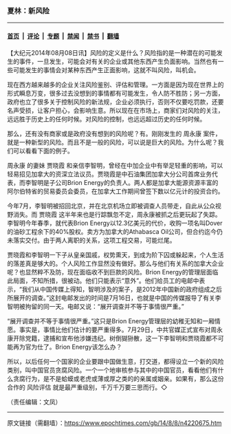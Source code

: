 ### 夏林：新风险

---

#### [首页](../../../..?n4220675) &nbsp;|&nbsp; [评论](../../../../../epoch-comment?n4220675) &nbsp;|&nbsp; [专题](../../../../../epoch-special?n4220675) &nbsp;|&nbsp; [禁闻](../../../../../epoch-news?n4220675) &nbsp;|&nbsp; [禁书](../../../../../books?n4220675) &nbsp;|&nbsp; [翻墙](https://github.com/gfw-breaker/nogfw/blob/master/README.md?n4220675)


<div class="post_content" id="artbody" itemprop="articleBody">
 <!-- article content begin -->
 <p>
  【大纪元2014年08月08日讯】风险的定义是什么？风险指的是一种潜在的可能发生的事件，一旦发生，可能会对有关的企业或其他东西产生负面影响。当然也有一些可能发生的事情会对某种东西产生正面影响，这就不叫风险，叫机会。
 </p>
 <p>
  现在西方越来越多的企业关注风险鉴别、评估和管理。一方面是因为现在世界上的形式瞬息万变，很多过去没想到的事情都有可能发生，令人防不胜防；另一方面，政府也立了很多关于控制风险的新法规，企业必须执行，否则不仅要吃罚款，还要名声受损，让客户担心，会影响生意。所以现在在市场上，商家们对风险的关注，远远胜于历史上的任何时候。对风险的控制，也远远超过历史的任何时候。
 </p>
 <p>
  那么，还有没有商家或是政府没有想到的风险呢？有。刚刚发生的
  <ok href="https://www.epochtimes.com/gb/tag/%E5%91%A8%E6%B0%B8%E5%BA%B7.html">
   周永康
  </ok>
  案件，就是一种新型的风险。而且不是一般的风险，可以说是巨大的风险。为什么呢？我们可以看看下面的例子。
 </p>
 <p>
  <ok href="https://www.epochtimes.com/gb/tag/%E5%91%A8%E6%B0%B8%E5%BA%B7.html">
   周永康
  </ok>
  的妻妹
  <ok href="https://www.epochtimes.com/gb/tag/%E8%B4%BE%E6%99%93%E9%9C%9E.html">
   贾晓霞
  </ok>
  和亲信李智明，曾经在中加企业中有举足轻重的影响，可以轻易招见加拿大的资深立法议员。贾晓霞是中石油集团加拿大分公司首席业务代表，而李智明是子公司Brion Energy的负责人。两人都是加拿大能源资源丰富的阿尔伯特省的贸易委员会委员，在加拿大工作期间曾签下数以亿元计的投资合约。
 </p>
 <p>
  今年7月，李智明被招回北京，并在北京机场立即被调查人员带走，自此从公众视野消失。而
  <ok href="https://www.epochtimes.com/gb/tag/%E8%B4%BE%E6%99%93%E9%9C%9E.html">
   贾晓霞
  </ok>
  这半年来也是行踪飘忽不定，周永康被抓之后更玩起了失踪。李智明今年春季，就代表Brion Energy以12.3亿美元的代价，收购一项名叫Dover的油砂工程余下的40%股权。卖方为加拿大的Athabasca Oil公司，但合约迄今仍未落实交付。由于两人离职的关系，这项工程交易，可能烂尾。
 </p>
 <p>
  贾晓霞和李智明一下子从皇亲国戚，权势熏天，到成为阶下囚或躲起来，个人生活的落差真是够大的。个人风险工作显然没有做好。那么与他们有关系的加拿大企业呢？也显然粹不及防，现在面临收不到巨款的风险。Brion Energy的管理层面临此局面，不知所措，很被动。他们只能表示“意外”。他们给员工的电邮中表示，“我们从中国传媒上得知，智明涉及的案子，是2012年中国新的政府组成之后所展开的调查。”这封电邮发出的时间是7月16日，也就是中国的传媒报导了有关李智明被拘留的同一天。电邮又说：“展开调查并不等于事情很严重。”
 </p>
 <p>
  “展开调查并不等于事情很严重。”这只是Brion Energy管理层的幼稚无知和一厢情愿。事实是，事情比他们估计的要严重得多。7月29日，中共官媒正式宣布对周永康开除党籍，逮捕和宣布他涉嫌违纪。树倒猢狲散，这一下李智明和贾晓霞都不可能再为官为仕了。Brion Energy该怎么办？
 </p>
 <p>
  所以，以后任何一个国家的企业要跟中国做生意，打交道，都得设立一个新的风险类别，叫中国官员贪腐风险。一个一个地审核参与其中的中国官员，看看他们有什么贪腐行为，是不是蛤蟆或老虎或薄或厚之类的的亲属或姻亲。如果有，那么这份合作的
  <ok href="https://www.epochtimes.com/gb/tag/%E9%A3%8E%E9%99%A9%E8%AF%84%E4%BC%B0.html">
   风险评估
  </ok>
  就是最严重级别，千万千万要三思而行。◇
 </p>
 <p>
  （责任编辑：文凤）
 </p>
 <!-- article content end -->
 <div id="below_article_ad">
 </div>
</div>


---

原文链接（需翻墙）：https://www.epochtimes.com/gb/14/8/8/n4220675.htm